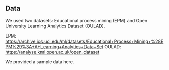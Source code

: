 ## Data 
We used two datasets: Educational process mining (EPM) and Open University Learning Analytics Dataset (OULAD). 

EPM: https://archive.ics.uci.edu/ml/datasets/Educational+Process+Mining+%28EPM%29%3A+A+Learning+Analytics+Data+Set
OULAD: https://analyse.kmi.open.ac.uk/open_dataset

We provided a sample data here. 
